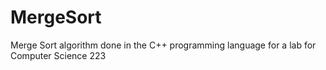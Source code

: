 # MergeSort
Merge Sort algorithm done in the C++ programming language for a lab for Computer Science 223
